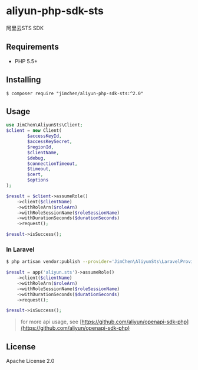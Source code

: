 # aliyun-php-sdk-sts

阿里云STS SDK

## Requirements

- PHP 5.5+

## Installing

```shell
$ composer require "jimchen/aliyun-php-sdk-sts:^2.0"
```

## Usage

```php
use JimChen\AliyunSts\Client;
$client = new Client(
        $accessKeyId,
        $accessKeySecret,
        $regionId,
        $clientName,
        $debug,
        $connectionTimeout,
        $timeout,
        $cert,
        $options
);

$result = $client->assumeRole()
    ->client($clientName)
    ->withRoleArn($roleArn)
    ->withRoleSessionName($roleSessionName)
    ->withDurationSeconds($durationSeconds)
    ->request();

$result->isSuccess();
```

### In Laravel

```bash
$ php artisan vendor:publish --provider='JimChen\AliyunSts\LaravelProvider'
```

```php
$result = app('aliyun.sts')->assumeRole()
    ->client($clientName)
    ->withRoleArn($roleArn)
    ->withRoleSessionName($roleSessionName)
    ->withDurationSeconds($durationSeconds)
    ->request();

$result->isSuccess();
```

> for more api usage, see [https://github.com/aliyun/openapi-sdk-php](https://github.com/aliyun/openapi-sdk-php)

## License

Apache License 2.0